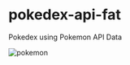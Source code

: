 # pokedex-api-fat
Pokedex using Pokemon API Data

![pokemon](https://user-images.githubusercontent.com/8972255/42607207-1f900b78-8558-11e8-885e-8a9fae066d42.png)
